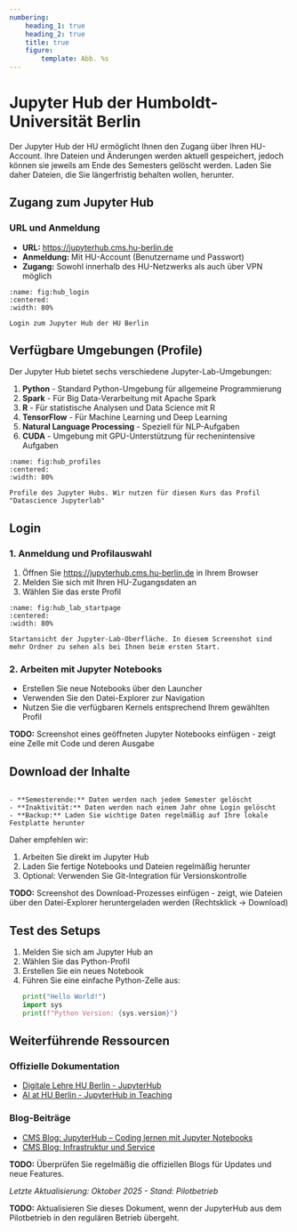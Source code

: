 ```yaml
---
numbering:
    heading_1: true
    heading_2: true
    title: true
    figure:
        template: Abb. %s
---
```


# Jupyter Hub der Humboldt-Universität Berlin

Der Jupyter Hub der HU ermöglicht Ihnen den Zugang über Ihren HU-Account. Ihre Dateien und Änderungen werden aktuell gespeichert, jedoch können sie jeweils am Ende des Semesters gelöscht werden. Laden Sie daher Dateien, die Sie längerfristig behalten wollen, herunter.

## Zugang zum Jupyter Hub

### URL und Anmeldung

- **URL:** <https://jupyterhub.cms.hu-berlin.de>
- **Anmeldung:** Mit HU-Account (Benutzername und Passwort)
- **Zugang:** Sowohl innerhalb des HU-Netzwerks als auch über VPN möglich

```{figure} ../assets/010/Jupyter_Hub_Login.png
:name: fig:hub_login
:centered:
:width: 80%

Login zum Jupyter Hub der HU Berlin
```

## Verfügbare Umgebungen (Profile)

Der Jupyter Hub bietet sechs verschiedene Jupyter-Lab-Umgebungen:

1. **Python** - Standard Python-Umgebung für allgemeine Programmierung
2. **Spark** - Für Big Data-Verarbeitung mit Apache Spark
3. **R** - Für statistische Analysen und Data Science mit R
4. **TensorFlow** - Für Machine Learning und Deep Learning
5. **Natural Language Processing** - Speziell für NLP-Aufgaben
6. **CUDA** - Umgebung mit GPU-Unterstützung für rechenintensive Aufgaben

```{figure} ../assets/010/Jupyter_Hub_Profile.png
:name: fig:hub_profiles
:centered:
:width: 80%

Profile des Jupyter Hubs. Wir nutzen für diesen Kurs das Profil "Datascience Jupyterlab"
```

## Login

### 1. Anmeldung und Profilauswahl

1. Öffnen Sie https://jupyterhub.cms.hu-berlin.de in Ihrem Browser
2. Melden Sie sich mit Ihren HU-Zugangsdaten an
3. Wählen Sie das erste Profil

```{figure} ../assets/010/Jupyter_Hub_Jupyter_Lab.png
:name: fig:hub_lab_startpage
:centered:
:width: 80%

Startansicht der Jupyter-Lab-Oberfläche. In diesem Screenshot sind mehr Ordner zu sehen als bei Ihnen beim ersten Start.
```

### 2. Arbeiten mit Jupyter Notebooks

- Erstellen Sie neue Notebooks über den Launcher
- Verwenden Sie den Datei-Explorer zur Navigation
- Nutzen Sie die verfügbaren Kernels entsprechend Ihrem gewählten Profil

**TODO:** Screenshot eines geöffneten Jupyter Notebooks einfügen - zeigt eine Zelle mit Code und deren Ausgabe

## Download der Inhalte

```{caution} Datenbeständigkeit

- **Semesterende:** Daten werden nach jedem Semester gelöscht
- **Inaktivität:** Daten werden nach einem Jahr ohne Login gelöscht
- **Backup:** Laden Sie wichtige Daten regelmäßig auf Ihre lokale Festplatte herunter

```

Daher empfehlen wir:

1. Arbeiten Sie direkt im Jupyter Hub
2. Laden Sie fertige Notebooks und Dateien regelmäßig herunter
3. Optional: Verwenden Sie Git-Integration für Versionskontrolle

**TODO:** Screenshot des Download-Prozesses einfügen - zeigt, wie Dateien über den Datei-Explorer heruntergeladen werden (Rechtsklick → Download)

## Test des Setups

1. Melden Sie sich am Jupyter Hub an
2. Wählen Sie das Python-Profil
3. Erstellen Sie ein neues Notebook
4. Führen Sie eine einfache Python-Zelle aus:
    ```python
    print("Hello World!")
    import sys
    print(f"Python Version: {sys.version}")
    ```

## Weiterführende Ressourcen

### Offizielle Dokumentation

- [Digitale Lehre HU Berlin - JupyterHub](https://www.digitale-lehre.hu-berlin.de/de/lehr-und-lernlandschaft/jupyterhub)
- [AI at HU Berlin - JupyterHub in Teaching](https://ki.cms.hu-berlin.de/en/more-about-llm-hpc-jh/jupyterhub/jupyterhub-in-teaching)

### Blog-Beiträge

- [CMS Blog: JupyterHub – Coding lernen mit Jupyter Notebooks](https://blogs.hu-berlin.de/cms/2024/08/28/jupyterhub-coding-lernen-mit-jupyter-notebooks/)
- [CMS Blog: Infrastruktur und Service](https://blogs.hu-berlin.de/cms/2022/06/30/infrastruktur-und-service-hu-cloud-jupyter-hub-und-kuenstliche-intelligenz-in-der-lehre/)

**TODO:** Überprüfen Sie regelmäßig die offiziellen Blogs für Updates und neue Features.

_Letzte Aktualisierung: Oktober 2025 - Stand: Pilotbetrieb_

**TODO:** Aktualisieren Sie dieses Dokument, wenn der JupyterHub aus dem Pilotbetrieb in den regulären Betrieb übergeht.
